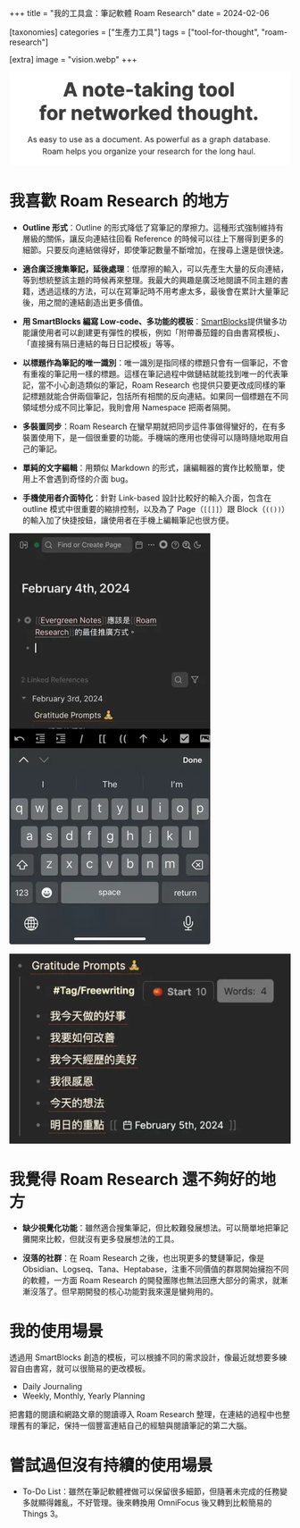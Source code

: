 +++
title = "我的工具盒：筆記軟體 Roam Research"
date = 2024-02-06

[taxonomies]
categories = ["生產力工具"]
tags = ["tool-for-thought", "roam-research"]

[extra]
image = "vision.webp"
+++

![](vision.webp)

# 我喜歡 Roam Research 的地方

* **Outline 形式**：Outline 的形式降低了寫筆記的摩擦力。這種形式強制維持有層級的關係，讓反向連結往回看 Reference 的時候可以往上下層得到更多的細節。只要反向連結做得好，即使筆記數量不斷增加，在搜尋上還是很快速。

* **適合廣泛搜集筆記，延後處理**：低摩擦的輸入，可以先產生大量的反向連結，等到想統整該主題的時候再來整理。我最大的興趣是廣泛地閱讀不同主題的書籍，透過這樣的方法，可以在寫筆記時不用考慮太多，最後會在累計大量筆記後，用之間的連結創造出更多價值。

* **用 SmartBlocks 編寫 Low-code、多功能的模板**：[SmartBlocks](https://github.com/RoamJS/smartblocks/blob/main/docs/050-command-reference.md)提供蠻多功能讓使用者可以創建更有彈性的模板，例如「附帶番茄鐘的自由書寫模板」、「直接擁有隔日連結的每日日記模板」等等。

* **以標題作為筆記的唯一識別**：唯一識別是指同樣的標題只會有一個筆記，不會有重複的筆記用一樣的標題。這樣在筆記過程中做鏈結就能找到唯一的代表筆記，當不小心創造類似的筆記，Roam Research 也提供只要更改成同樣的筆記標題就能合併兩個筆記，包括所有相關的反向連結。如果同一個標題在不同領域想分成不同比筆記，我則會用 Namespace 把兩者隔開。

* **多裝置同步**：Roam Research 在蠻早期就把同步這件事做得蠻好的，在有多裝置使用下，是一個很重要的功能。手機端的應用也使得可以隨時隨地取用自己的筆記。

* **單純的文字編輯**：用類似 Markdown 的形式，讓編輯器的實作比較簡單，使用上不會遇到奇怪的介面 bug。

* **手機使用者介面特化**：針對 Link-based 設計比較好的輸入介面，包含在 outline 模式中很重要的縮排控制，以及為了 Page（`[[]]`）跟 Block（`(())`）的輸入加了快捷按鈕，讓使用者在手機上編輯筆記也很方便。

![](mobile.webp)


![](smartblocks.webp)

# 我覺得 Roam Research 還不夠好的地方

* **缺少視覺化功能**：雖然適合搜集筆記，但比較難發展想法。可以簡單地把筆記攤開來比較，但就沒有更多發展想法的工具。

* **沒落的社群**：在 Roam Research 之後，也出現更多的雙鏈筆記，像是 Obsidian、Logseq、Tana、Heptabase，注重不同價值的群眾開始擁抱不同的軟體，一方面 Roam Research 的開發團隊也無法回應大部分的需求，就漸漸沒落了。但早期開發的核心功能對我來還是蠻夠用的。

# 我的使用場景

透過用 SmartBlocks 創造的模板，可以根據不同的需求設計，像最近就想要多練習自由書寫，就可以很簡易的更改模板。

* Daily Journaling
* Weekly, Monthly, Yearly Planning

把書籍的閱讀和網路文章的閱讀導入 Roam Research 整理，在連結的過程中也整理舊有的筆記，保持一個豐富連結自己的經驗與閱讀筆記的第二大腦。

# 嘗試過但沒有持續的使用場景

* To-Do List：雖然在筆記軟體裡做可以保留很多細節，但隨著未完成的任務變多就顯得雜亂，不好管理。後來轉換用 OmniFocus 後又轉到比較簡易的 Things 3。
